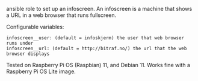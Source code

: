 ansible role to set up an infoscreen. An infoscreen is a machine that shows a URL in a web browser that runs fullscreen.

Configurable variables:

    infoscreen__user: (default = infoskjerm) the user that web browser runs under
    infoscreen__url: (default = http://bitraf.no/) the url that the web browser displays

Tested on Raspberry Pi OS (Raspbian) 11, and Debian 11. Works fine with a Raspberry Pi OS Lite image.